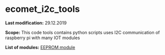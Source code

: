 # ecomet_i2c_tools

**Last modification:** 29.12.2019

**Scope:**
This code tools contains python scripts uses I2C communication of raspberry pi with many IOT modules

**List of modules:**
[EEPROM module](i2c_pkg/eeprom_pkg/documentation/eeprom_IIC.md) 

